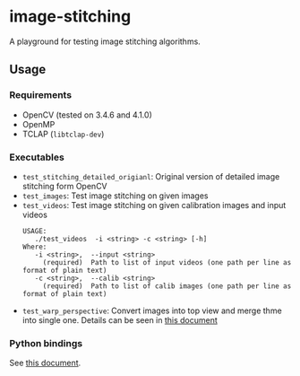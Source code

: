 # image-stitching
A playground for testing image stitching algorithms.

## Usage

### Requirements

- OpenCV (tested on 3.4.6 and 4.1.0)
- OpenMP
- TCLAP (`libtclap-dev`)

### Executables

- `test_stitching_detailed_origianl`: Original version of detailed image stitching form OpenCV
- `test_images`: Test image stitching on given images
- `test_videos`: Test image stitching on given calibration images and input videos
  ```shell
  USAGE:
     ./test_videos  -i <string> -c <string> [-h]
  Where:
     -i <string>,  --input <string>
       (required)  Path to list of input videos (one path per line as format of plain text)
     -c <string>,  --calib <string>
       (required)  Path to list of calib images (one path per line as format of plain text)
  ```
 - `test_warp_perspective`: Convert images into top view and merge thme into single one. Details can be seen in [this document](docs/warp.md)

### Python bindings

See [this document](docs/bindings.md).
